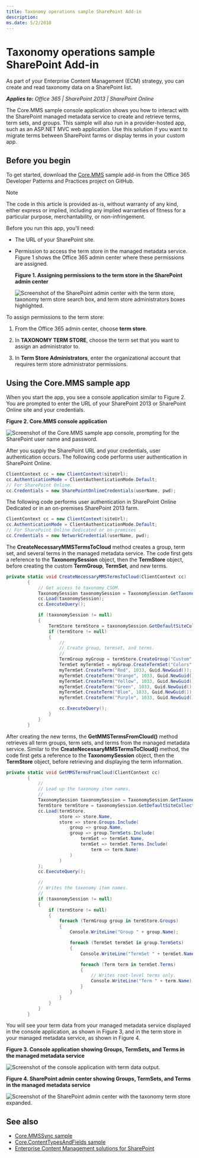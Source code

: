 ```yaml
---
title: Taxonomy operations sample SharePoint Add-in
description: 
ms.date: 5/2/2018
---
```

# Taxonomy operations sample SharePoint Add-in

As part of your Enterprise Content Management (ECM) strategy, you can create and read taxonomy data on a SharePoint list.
    
_**Applies to:** Office 365 | SharePoint 2013 | SharePoint Online_

The Core.MMS sample console application shows you how to interact with the SharePoint managed metadata service to create and retrieve terms, term sets, and groups. This sample will also run in a provider-hosted app, such as an ASP.NET MVC web application. Use this solution if you want to migrate terms between SharePoint farms or display terms in your custom app.   

## Before you begin
<a name="sectionSection0"> </a>

To get started, download the [Core.MMS](https://github.com/SharePoint/PnP/tree/master/Samples/Core.MMS) sample add-in from the Office 365 Developer Patterns and Practices project on GitHub.
    
> [!NOTE] 
> The code in this article is provided as-is, without warranty of any kind, either express or implied, including any implied warranties of fitness for a particular purpose, merchantability, or non-infringement.

Before you run this app, you'll need:

- The URL of your SharePoint site.
    
- Permission to access the term store in the managed metadata service. Figure 1 shows the Office 365 admin center where these permissions are assigned. 
    
    **Figure 1. Assigning permissions to the term store in the SharePoint admin center**

    ![Screenshot of the SharePoint admin center with the term store, taxonomy term store search box, and term store administrators boxes highlighted.](media/5a9d8c07-afce-4d9e-b0d1-10b28e089278.png)
    
To assign permissions to the term store:

  1. From the Office 365 admin center, choose  **term store**.
    
  2. In  **TAXONOMY TERM STORE**, choose the term set that you want to assign an administrator to.
    
  3. In  **Term Store Administrators**, enter the organizational account that requires term store administrator permissions.

## Using the Core.MMS sample app
<a name="sectionSection1"> </a>

When you start the app, you see a console application similar to Figure 2. You are prompted to enter the URL of your SharePoint 2013 or SharePoint Online site and your credentials. 

**Figure 2. Core.MMS console application**

![Screenshot of the Core.MMS sample app console, prompting for the SharePoint user name and password.](media/5ddaf3f1-2d7c-4818-9a9a-b0e905226db5.png)

After you supply the SharePoint URL and your credentials, user authentication occurs. The following code performs user authentication in SharePoint Online.


```csharp
ClientContext cc = new ClientContext(siteUrl);
cc.AuthenticationMode = ClientAuthenticationMode.Default;
// For SharePoint Online.
cc.Credentials = new SharePointOnlineCredentials(userName, pwd);
```

The following code performs user authentication in SharePoint Online Dedicated or in an on-premises SharePoint 2013 farm.

```csharp
ClientContext cc = new ClientContext(siteUrl);
cc.AuthenticationMode = ClientAuthenticationMode.Default;
// For SharePoint Online Dedicated or on-premises .
cc.Credentials = new NetworkCredential(userName, pwd);
```

The  **CreateNecessaryMMSTermsToCloud** method creates a group, term set, and several terms in the managed metadata service. The code first gets a reference to the **TaxonomySession** object, then the **TermStore** object, before creating the custom **TermGroup**,  **TermSet**, and new terms. 

```csharp
private static void CreateNecessaryMMSTermsToCloud(ClientContext cc)
        {
            // Get access to taxonomy CSOM.
            TaxonomySession taxonomySession = TaxonomySession.GetTaxonomySession(cc);
            cc.Load(taxonomySession);
            cc.ExecuteQuery();

            if (taxonomySession != null)
            {
                TermStore termStore = taxonomySession.GetDefaultSiteCollectionTermStore();
                if (termStore != null)
                {
                    //
                    // Create group, termset, and terms.
                    //
                    TermGroup myGroup = termStore.CreateGroup("Custom", Guid.NewGuid());
                    TermSet myTermSet = myGroup.CreateTermSet("Colors", Guid.NewGuid(), 1033);
                    myTermSet.CreateTerm("Red", 1033, Guid.NewGuid());
                    myTermSet.CreateTerm("Orange", 1033, Guid.NewGuid());
                    myTermSet.CreateTerm("Yellow", 1033, Guid.NewGuid());
                    myTermSet.CreateTerm("Green", 1033, Guid.NewGuid());
                    myTermSet.CreateTerm("Blue", 1033, Guid.NewGuid());
                    myTermSet.CreateTerm("Purple", 1033, Guid.NewGuid());

                    cc.ExecuteQuery();
                }
            }
        }
```

After creating the new terms, the  **GetMMSTermsFromCloud()** method retrieves all term groups, term sets, and terms from the managed metadata service. Similar to the **CreateNecessaryMMSTermsToCloud()** method, the code first gets a reference to the **TaxonomySession** object, then the **TermStore** object, before retrieving and displaying the term information.

```csharp
private static void GetMMSTermsFromCloud(ClientContext cc)
        {
            //
            // Load up the taxonomy item names.
            //
            TaxonomySession taxonomySession = TaxonomySession.GetTaxonomySession(cc);
            TermStore termStore = taxonomySession.GetDefaultSiteCollectionTermStore();
            cc.Load(termStore,
                    store => store.Name,
                    store => store.Groups.Include(
                        group => group.Name,
                        group => group.TermSets.Include(
                            termSet => termSet.Name,
                            termSet => termSet.Terms.Include(
                                term => term.Name)
                        )
                    )
            );
            cc.ExecuteQuery();

            //
            // Writes the taxonomy item names.
            //
            if (taxonomySession != null)
            {
                if (termStore != null)
                {
                    foreach (TermGroup group in termStore.Groups)
                    {
                        Console.WriteLine("Group " + group.Name);

                        foreach (TermSet termSet in group.TermSets)
                        {
                            Console.WriteLine("TermSet " + termSet.Name);

                            foreach (Term term in termSet.Terms)
                            {
                                // Writes root-level terms only.
                                Console.WriteLine("Term " + term.Name);
                            }
                        }
                    }
                }
            }
        }
```

You will see your term data from your managed metadata service displayed in the console application, as shown in Figure 3, and in the term store in your managed metadata service, as shown in Figure 4.

**Figure 3. Console application showing Groups, TermSets, and Terms in the managed metadata service**

![Screenshot of the console application with term data output.](media/a8907a10-8b4d-463f-89bc-811f9af4b34e.png)

**Figure 4. SharePoint admin center showing Groups, TermSets, and Terms in the managed metadata service**

![Screenshot of the SharePoint admin center with the taxonomy term store expanded.](media/9e623deb-569b-457a-ad1c-fa6d0d4d0a38.png)

## See also
    
- [Core.MMSSync sample](https://github.com/SharePoint/PnP/tree/master/Samples/Core.MMSSync)   
- [Core.ContentTypesAndFields sample](https://github.com/SharePoint/PnP/tree/master/Samples/Core.ContentTypesAndFields)
- [Enterprise Content Management solutions for SharePoint](enterprise-content-management-solutions-for-sharepoint.md)